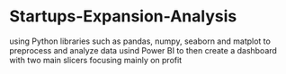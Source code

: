 # Startups-Expansion-Analysis
using Python libraries such as pandas, numpy, seaborn and matplot to preprocess and analyze data
usind Power BI to then create a dashboard with two main slicers focusing mainly on profit 
